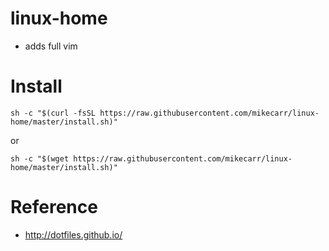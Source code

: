 # linux-home
* adds full vim

# Install
```
sh -c "$(curl -fsSL https://raw.githubusercontent.com/mikecarr/linux-home/master/install.sh)"
```

or
```
sh -c "$(wget https://raw.githubusercontent.com/mikecarr/linux-home/master/install.sh)"
```



# Reference
* http://dotfiles.github.io/
